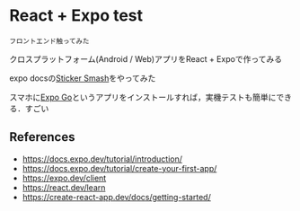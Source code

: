 # React + Expo test

`フロントエンド触ってみた`

クロスプラットフォーム(Android / Web)アプリをReact + Expoで作ってみる

expo docsの[Sticker Smash](https://docs.expo.dev/tutorial/create-your-first-app/)をやってみた

スマホに[Expo Go](https://expo.dev/client)というアプリをインストールすれば，実機テストも簡単にできる．すごい

## References
- <https://docs.expo.dev/tutorial/introduction/>
- <https://docs.expo.dev/tutorial/create-your-first-app/>
- <https://expo.dev/client>
- <https://react.dev/learn>
- <https://create-react-app.dev/docs/getting-started/>
